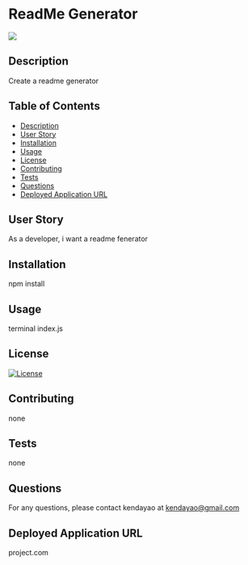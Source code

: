 
# ReadMe Generator


![](https://avatars3.githubusercontent.com/u/62568395?v=4)

## Description


Create a readme generator


## Table of Contents

* [Description](#description)
* [User Story](#user-story)
* [Installation](#installation)
* [Usage](#usage)
* [License](#license)
* [Contributing](#contributing)
* [Tests](#tests)
* [Questions](#questions)
* [Deployed Application URL](#deployed-application-URL)



## User Story


As a developer, i want a readme fenerator


## Installation


npm install


## Usage


terminal index.js


## License


[![License](https://img.shields.io/badge/License-BSD%203--Clause-blue.svg)](https://opensource.org/licenses/BSD-3-Clause)


## Contributing


none


## Tests


none


## Questions


For any questions, please contact kendayao at kendayao@gmail.com

## Deployed Application URL


project.com
